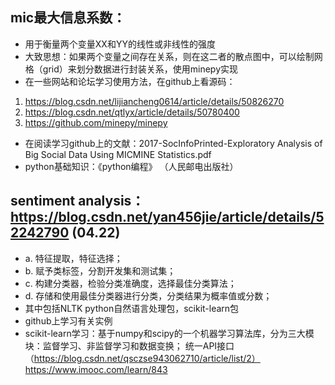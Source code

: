 ## mic最大信息系数：
- 用于衡量两个变量XX和YY的线性或非线性的强度
- 大致思想：如果两个变量之间存在关系，则在这二者的散点图中，可以绘制网格（grid）来划分数据进行封装关系，使用minepy实现
- 在一些网站和论坛学习使用方法，在github上看源码：
1. https://blog.csdn.net/lijiancheng0614/article/details/50826270
2. https://blog.csdn.net/qtlyx/article/details/50780400
3. https://github.com/minepy/minepy
- 在阅读学习github上的文献：2017-SocInfoPrinted-Exploratory Analysis of Big Social Data Using MICMINE Statistics.pdf
- python基础知识：《python编程》 （人民邮电出版社） 




## sentiment analysis：https://blog.csdn.net/yan456jie/article/details/52242790 (04.22)
- a. 特征提取，特征选择； 
- b. 赋予类标签，分割开发集和测试集；
- c. 构建分类器，检验分类准确度，选择最佳分类算法；
- d. 存储和使用最佳分类器进行分类，分类结果为概率值或分数；
- 其中包括NLTK python自然语言处理包，scikit-learn包
- github上学习有关实例
- scikit-learn学习：基于numpy和scipy的一个机器学习算法库，分为三大模块：监督学习、非监督学习和数据变换；  统一API接口（https://blog.csdn.net/qsczse943062710/article/list/2）
https://www.imooc.com/learn/843
